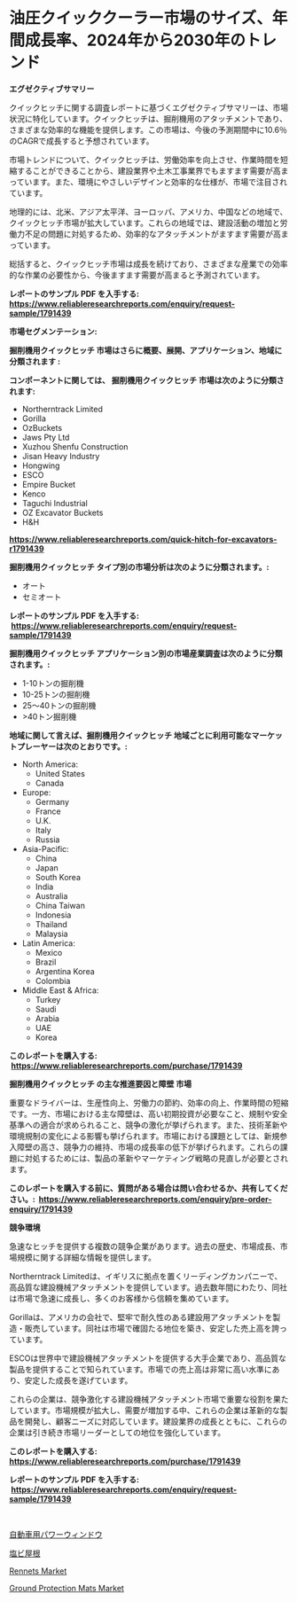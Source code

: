 <p><h1>油圧クイッククーラー市場のサイズ、年間成長率、2024年から2030年のトレンド</h1></p><p><strong>エグゼクティブサマリー</strong></p>
<p><p>クイックヒッチに関する調査レポートに基づくエグゼクティブサマリーは、市場状況に特化しています。クイックヒッチは、掘削機用のアタッチメントであり、さまざまな効率的な機能を提供します。この市場は、今後の予測期間中に10.6％のCAGRで成長すると予想されています。</p><p>市場トレンドについて、クイックヒッチは、労働効率を向上させ、作業時間を短縮することができることから、建設業界や土木工事業界でもますます需要が高まっています。また、環境にやさしいデザインと効率的な仕様が、市場で注目されています。</p><p>地理的には、北米、アジア太平洋、ヨーロッパ、アメリカ、中国などの地域で、クイックヒッチ市場が拡大しています。これらの地域では、建設活動の増加と労働力不足の問題に対処するため、効率的なアタッチメントがますます需要が高まっています。</p><p>総括すると、クイックヒッチ市場は成長を続けており、さまざまな産業での効率的な作業の必要性から、今後ますます需要が高まると予測されています。</p></p>
<p><strong>レポートのサンプル PDF を入手する: <a href="https://www.reliableresearchreports.com/enquiry/request-sample/1791439">https://www.reliableresearchreports.com/enquiry/request-sample/1791439</a></strong></p>
<p><strong>市場セグメンテーション:</strong></p>
<p><strong> 掘削機用クイックヒッチ 市場はさらに概要、展開、アプリケーション、地域に分類されます :</strong></p>
<p><strong>コンポーネントに関しては、 掘削機用クイックヒッチ 市場は次のように分類されます: &nbsp;</strong></p>
<p><ul><li>Northerntrack Limited</li><li>Gorilla</li><li>OzBuckets</li><li>Jaws Pty Ltd</li><li>Xuzhou Shenfu Construction</li><li>Jisan Heavy Industry</li><li>Hongwing</li><li>ESCO</li><li>Empire Bucket</li><li>Kenco</li><li>Taguchi Industrial</li><li>OZ Excavator Buckets</li><li>H&H</li></ul></p>
<p><strong><a href="https://www.reliableresearchreports.com/quick-hitch-for-excavators-r1791439">https://www.reliableresearchreports.com/quick-hitch-for-excavators-r1791439</a></strong></p>
<p><strong> 掘削機用クイックヒッチ タイプ別の市場分析は次のように分類されます。:</strong></p>
<p><ul><li>オート</li><li>セミオート</li></ul></p>
<p><strong>レポートのサンプル PDF を入手する: &nbsp;<a href="https://www.reliableresearchreports.com/enquiry/request-sample/1791439">https://www.reliableresearchreports.com/enquiry/request-sample/1791439</a></strong></p>
<p><strong> 掘削機用クイックヒッチ アプリケーション別の市場産業調査は次のように分類されます。:</strong></p>
<p><ul><li>1-10トンの掘削機</li><li>10-25トンの掘削機</li><li>25〜40トンの掘削機</li><li>>40トン掘削機</li></ul></p>
<p><strong>地域に関して言えば、掘削機用クイックヒッチ 地域ごとに利用可能なマーケットプレーヤーは次のとおりです。:</strong></p>
<p><ul>
    <li>
        North America:
        <ul>
            <li>United States</li>
            <li>Canada</li>
        </ul>
    </li>
    <li>
        Europe:
        <ul>
            <li>Germany</li>
            <li>France</li>
            <li>U.K.</li>
            <li>Italy</li>
            <li>Russia</li>
        </ul>
    </li>
    <li>
        Asia-Pacific:
        <ul>
            <li>China</li>
            <li>Japan</li>
            <li>South Korea</li>
            <li>India</li>
            <li>Australia</li>
            <li>China Taiwan</li>
            <li>Indonesia</li>
            <li>Thailand</li>
            <li>Malaysia</li>
        </ul>
    </li>
    <li>
        Latin America:
        <ul>
            <li>Mexico</li>
            <li>Brazil</li>
            <li>Argentina Korea</li>
            <li>Colombia</li>
        </ul>
    </li>
    <li>
        Middle East & Africa:
        <ul>
            <li>Turkey</li>
            <li>Saudi</li>
            <li>Arabia</li>
            <li>UAE</li>
            <li>Korea</li>
        </ul>
    </li>
    </ul></p>
<p><strong>このレポートを購入する: &nbsp;<a href="https://www.reliableresearchreports.com/purchase/1791439">https://www.reliableresearchreports.com/purchase/1791439</a></strong></p>
<p><strong>掘削機用クイックヒッチ の主な推進要因と障壁 市場</strong></p>
<p><p>重要なドライバーは、生産性向上、労働力の節約、効率の向上、作業時間の短縮です。一方、市場における主な障壁は、高い初期投資が必要なこと、規制や安全基準への適合が求められること、競争の激化が挙げられます。また、技術革新や環境規制の変化による影響も挙げられます。市場における課題としては、新規参入障壁の高さ、競争力の維持、市場の成長率の低下が挙げられます。これらの課題に対処するためには、製品の革新やマーケティング戦略の見直しが必要とされます。</p></p>
<p><strong>このレポートを購入する前に、質問がある場合は問い合わせるか、共有してください。:&nbsp; <a href="https://www.reliableresearchreports.com/enquiry/pre-order-enquiry/1791439">https://www.reliableresearchreports.com/enquiry/pre-order-enquiry/1791439</a></strong></p>
<p><strong>競争環境</strong></p>
<p><p>急速なヒッチを提供する複数の競争企業があります。過去の歴史、市場成長、市場規模に関する詳細な情報を提供します。</p><p>Northerntrack Limitedは、イギリスに拠点を置くリーディングカンパニーで、高品質な建設機械アタッチメントを提供しています。過去数年間にわたり、同社は市場で急速に成長し、多くのお客様から信頼を集めています。</p><p>Gorillaは、アメリカの会社で、堅牢で耐久性のある建設用アタッチメントを製造・販売しています。同社は市場で確固たる地位を築き、安定した売上高を誇っています。</p><p>ESCOは世界中で建設機械アタッチメントを提供する大手企業であり、高品質な製品を提供することで知られています。市場での売上高は非常に高い水準にあり、安定した成長を遂げています。</p><p>これらの企業は、競争激化する建設機械アタッチメント市場で重要な役割を果たしています。市場規模が拡大し、需要が増加する中、これらの企業は革新的な製品を開発し、顧客ニーズに対応しています。建設業界の成長とともに、これらの企業は引き続き市場リーダーとしての地位を強化しています。</p></p>
<p><strong>このレポートを購入する: &nbsp; <a href="https://www.reliableresearchreports.com/purchase/1791439">https://www.reliableresearchreports.com/purchase/1791439</a></strong></p>
<p><strong>レポートのサンプル PDF を入手する: &nbsp;<a href="https://www.reliableresearchreports.com/enquiry/request-sample/1791439">https://www.reliableresearchreports.com/enquiry/request-sample/1791439</a></strong><strong></strong></p>
<p>&nbsp;</p>
<p><p><a href="https://medium.com/@dixiegrimes2023/%E8%87%AA%E5%8B%95%E8%BB%8A%E3%81%AE%E3%83%91%E3%83%AF%E3%83%BC%E3%82%A6%E3%82%A3%E3%83%B3%E3%83%89%E3%82%A6%E5%B8%82%E5%A0%B4%E3%81%AE%E3%83%A1%E3%83%88%E3%83%AA%E3%82%AF%E3%82%B9%E3%82%92%E8%A7%A3%E8%AA%AD%E3%81%99%E3%82%8B-%E5%B8%82%E5%A0%B4%E3%82%B7%E3%82%A7%E3%82%A2-%E3%83%88%E3%83%AC%E3%83%B3%E3%83%89-%E6%88%90%E9%95%B7%E3%83%91%E3%82%BF%E3%83%BC%E3%83%B3-201612a84c95">自動車用パワーウィンドウ</a></p><p><a href="https://medium.com/@russellrodriguez2727/pvc%E5%B1%8B%E6%A0%B9%E5%B8%82%E5%A0%B4%E3%81%AE%E6%B4%9E%E5%AF%9F-%E5%B8%82%E5%A0%B4%E5%8B%95%E5%90%91-%E6%88%90%E9%95%B7-2024%E5%B9%B4%E3%81%8B%E3%82%892031%E5%B9%B4%E3%81%BE%E3%81%A7%E3%81%AE%E4%BA%88%E6%B8%AC-cb51936dacef">塩ビ屋根</a></p><p><a href="https://www.linkedin.com/pulse/insights-rennets-market-size-analysing-share-trends-growth-from-xuuec?trackingId=SI3Ou8EuqhbVVC7hRPt7kw%3D%3D">Rennets Market</a></p><p><a href="https://www.linkedin.com/pulse/ground-protection-mats-market-size-focuses-dynamics-in-depth-tx2hc?trackingId=M%2BY%2FCjuHggCPKHmZ23PaEg%3D%3D">Ground Protection Mats Market</a></p></p>